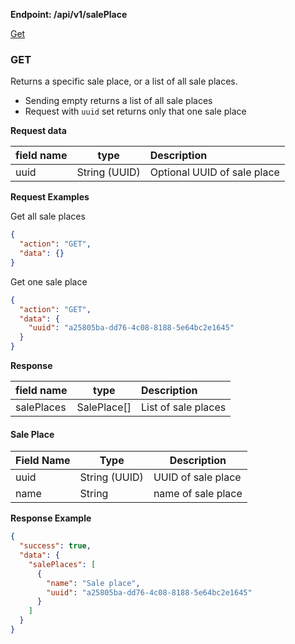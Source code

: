 **Endpoint: /api/v1/salePlace**

[Get](#GET)

### GET ###

Returns a specific sale place, or a list of all sale places.

* Sending empty returns a list of all sale places
* Request with `uuid` set returns only that one sale place

**Request data**

| field name              |     type      | Description                         |
| :---------------------- | :-----------: | :---------------------------------- |
| uuid      | String (UUID)| Optional UUID of sale place |

**Request Examples**

Get all sale places

```json
{
  "action": "GET",
  "data": {}
}
```

Get one sale place

```json
{
  "action": "GET",
  "data": {
    "uuid": "a25805ba-dd76-4c08-8188-5e64bc2e1645"
  }
}
```

**Response**

| field name              |     type      | Description                                                  |
| :---------------------- | :-----------: | :----------------------------------------------------------- |
| salePlaces | SalePlace[] | List of sale places

 #### Sale Place ####

| Field Name | Type         | Description                                                        |
|------------|--------------|--------------------------------------------------------------------|
| uuid       | String (UUID)| UUID of sale place |
| name  | String       | name of sale place |

**Response Example**

```json
{
  "success": true,
  "data": {
    "salePlaces": [
      {
        "name": "Sale place",
        "uuid": "a25805ba-dd76-4c08-8188-5e64bc2e1645"
      }
    ]
  }
}

```
